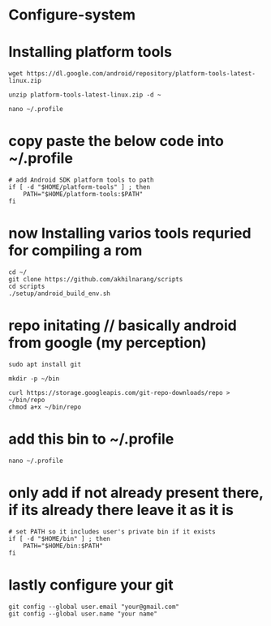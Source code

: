 # Configure-system

# Installing platform tools
```
wget https://dl.google.com/android/repository/platform-tools-latest-linux.zip
```

```
unzip platform-tools-latest-linux.zip -d ~
```

```
nano ~/.profile 
```

# copy paste the below code into ~/.profile
```
# add Android SDK platform tools to path
if [ -d "$HOME/platform-tools" ] ; then
    PATH="$HOME/platform-tools:$PATH"
fi
```


# now Installing varios tools requried for compiling a rom

```
cd ~/
git clone https://github.com/akhilnarang/scripts
cd scripts
./setup/android_build_env.sh
```



# repo initating // basically android from google (my perception)
```
sudo apt install git
```
```
mkdir -p ~/bin
```
```
curl https://storage.googleapis.com/git-repo-downloads/repo > ~/bin/repo
chmod a+x ~/bin/repo
```

# add this bin to ~/.profile
```
nano ~/.profile
```

# only add if not already present there, if its already there leave it as it is
```
# set PATH so it includes user's private bin if it exists
if [ -d "$HOME/bin" ] ; then
    PATH="$HOME/bin:$PATH"
fi
```

# lastly configure your git
```
git config --global user.email "your@gmail.com"
git config --global user.name "your name"
```


